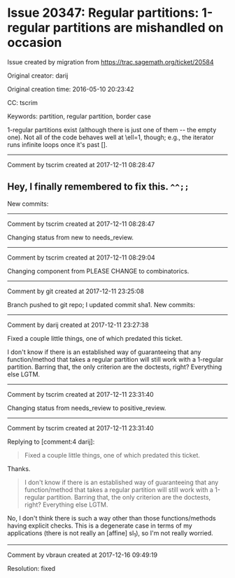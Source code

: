 # Issue 20347: Regular partitions: 1-regular partitions are mishandled on occasion

Issue created by migration from https://trac.sagemath.org/ticket/20584

Original creator: darij

Original creation time: 2016-05-10 20:23:42

CC:  tscrim

Keywords: partition, regular partition, border case

1-regular partitions exist (although there is just one of them -- the empty one). Not all of the code behaves well at \ell=1, though; e.g., the iterator runs infinite loops once it's past [].


---

Comment by tscrim created at 2017-12-11 08:28:47

Hey, I finally remembered to fix this. `^^;;`
----
New commits:


---

Comment by tscrim created at 2017-12-11 08:28:47

Changing status from new to needs_review.


---

Comment by tscrim created at 2017-12-11 08:29:04

Changing component from PLEASE CHANGE to combinatorics.


---

Comment by git created at 2017-12-11 23:25:08

Branch pushed to git repo; I updated commit sha1. New commits:


---

Comment by darij created at 2017-12-11 23:27:38

Fixed a couple little things, one of which predated this ticket.

I don't know if there is an established way of guaranteeing that any function/method that takes a regular partition will still work with a 1-regular partition. Barring that, the only criterion are the doctests, right? Everything else LGTM.


---

Comment by tscrim created at 2017-12-11 23:31:40

Changing status from needs_review to positive_review.


---

Comment by tscrim created at 2017-12-11 23:31:40

Replying to [comment:4 darij]:
> Fixed a couple little things, one of which predated this ticket.

Thanks.

> I don't know if there is an established way of guaranteeing that any function/method that takes a regular partition will still work with a 1-regular partition. Barring that, the only criterion are the doctests, right? Everything else LGTM.

No, I don't think there is such a way other than those functions/methods having explicit checks. This is a degenerate case in terms of my applications (there is not really an [affine] sl<sub>1</sub>), so I'm not really worried.


---

Comment by vbraun created at 2017-12-16 09:49:19

Resolution: fixed
